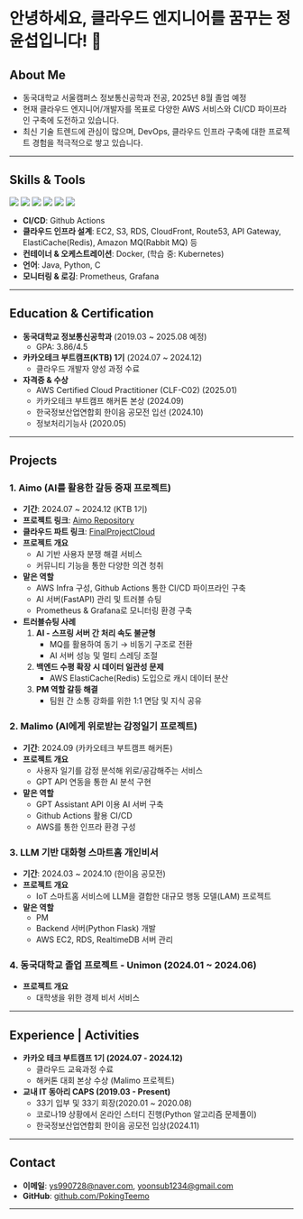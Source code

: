 # 안녕하세요, 클라우드 엔지니어를 꿈꾸는 정윤섭입니다! 👋

## About Me

- 동국대학교 서울캠퍼스 정보통신공학과 전공, 2025년 8월 졸업 예정
- 현재 클라우드 엔지니어/개발자를 목표로 다양한 AWS 서비스와 CI/CD 파이프라인 구축에 도전하고 있습니다.
- 최신 기술 트렌드에 관심이 많으며, DevOps, 클라우드 인프라 구축에 대한 프로젝트 경험을 적극적으로 쌓고 있습니다.

---

## Skills & Tools

<p>
  <img src="https://img.shields.io/badge/AWS-232F3E?style=flat&logo=amazonaws&logoColor=white" />
  <img src="https://img.shields.io/badge/Docker-2496ED?style=flat&logo=docker&logoColor=white" />
  <img src="https://img.shields.io/badge/Github_Action-2088FF?style=flat&logo=github-actions&logoColor=white" />
  <img src="https://img.shields.io/badge/Java-007396?style=flat&logo=java&logoColor=white" />
  <img src="https://img.shields.io/badge/Python-3776AB?style=flat&logo=python&logoColor=white" />
  <img src="https://img.shields.io/badge/C-00599C?style=flat&logo=c&logoColor=white" />
</p>

- **CI/CD**: Github Actions
- **클라우드 인프라 설계**: EC2, S3, RDS, CloudFront, Route53, API Gateway, ElastiCache(Redis), Amazon MQ(Rabbit MQ) 등
- **컨테이너 & 오케스트레이션**: Docker, (학습 중: Kubernetes)
- **언어**: Java, Python, C
- **모니터링 & 로깅**: Prometheus, Grafana

---

## Education & Certification

- **동국대학교 정보통신공학과** (2019.03 ~ 2025.08 예정)  
  - GPA: 3.86/4.5
- **카카오테크 부트캠프(KTB) 1기** (2024.07 ~ 2024.12)  
  - 클라우드 개발자 양성 과정 수료
- **자격증 & 수상**  
  - AWS Certified Cloud Practitioner (CLF-C02) (2025.01)
  - 카카오테크 부트캠프 해커톤 본상 (2024.09)
  - 한국정보산업연합회 한이음 공모전 입선 (2024.10)
  - 정보처리기능사 (2020.05)

---

## Projects

### 1. Aimo (AI를 활용한 갈등 중재 프로젝트)
- **기간**: 2024.07 ~ 2024.12 (KTB 1기)
- **프로젝트 링크**: [Aimo Repository](https://github.com/KTB16Team)
- **클라우드 파트 링크**: [FinalProjectCloud](https://github.com/KTB16Team/FinalProjectCloud)
- **프로젝트 개요**  
  - AI 기반 사용자 분쟁 해결 서비스  
  - 커뮤니티 기능을 통한 다양한 의견 청취  
- **맡은 역할**  
  - AWS Infra 구성, Github Actions 통한 CI/CD 파이프라인 구축  
  - AI 서버(FastAPI) 관리 및 트러블 슈팅  
  - Prometheus & Grafana로 모니터링 환경 구축  
- **트러블슈팅 사례**  
  1. **AI - 스프링 서버 간 처리 속도 불균형**  
     - MQ를 활용하여 동기 → 비동기 구조로 전환  
     - AI 서버 성능 및 멀티 스레딩 조절  
  2. **백엔드 수평 확장 시 데이터 일관성 문제**  
     - AWS ElastiCache(Redis) 도입으로 캐시 데이터 분산  
  3. **PM 역할 갈등 해결**  
     - 팀원 간 소통 강화를 위한 1:1 면담 및 지식 공유  

### 2. Malimo (AI에게 위로받는 감정일기 프로젝트)
- **기간**: 2024.09 (카카오테크 부트캠프 해커톤)
- **프로젝트 개요**  
  - 사용자 일기를 감정 분석해 위로/공감해주는 서비스  
  - GPT API 연동을 통한 AI 분석 구현  
- **맡은 역할**  
  - GPT Assistant API 이용 AI 서버 구축  
  - Github Actions 활용 CI/CD  
  - AWS를 통한 인프라 환경 구성  

### 3. LLM 기반 대화형 스마트홈 개인비서
- **기간**: 2024.03 ~ 2024.10 (한이음 공모전)
- **프로젝트 개요**  
  - IoT 스마트홈 서비스에 LLM을 결합한 대규모 행동 모델(LAM) 프로젝트  
- **맡은 역할**  
  - PM  
  - Backend 서버(Python Flask) 개발  
  - AWS EC2, RDS, RealtimeDB 서버 관리  

### 4. 동국대학교 졸업 프로젝트 - Unimon (2024.01 ~ 2024.06)
- **프로젝트 개요**  
  - 대학생을 위한 경제 비서 서비스  

---

## Experience | Activities

- **카카오 테크 부트캠프 1기 (2024.07 - 2024.12)**  
  - 클라우드 교육과정 수료  
  - 해커톤 대회 본상 수상 (Malimo 프로젝트)
- **교내 IT 동아리 CAPS (2019.03 - Present)**  
  - 33기 입부 및 33기 회장(2020.01 ~ 2020.08)  
  - 코로나19 상황에서 온라인 스터디 진행(Python 알고리즘 문제풀이)  
  - 한국정보산업연합회 한이음 공모전 입상(2024.11)

---

## Contact

- **이메일**: ys990728@naver.com, yoonsub1234@gmail.com
- **GitHub**: [github.com/PokingTeemo](https://github.com/PokingTeemo)  <!-- 실제 사용자명으로 교체 -->

---
<!-- 예: 
[![Anurag's GitHub stats](https://github-readme-stats.vercel.app/api?username=PokingTeemo&show_icons=true&theme=radical)](https://github.com/anuraghazra/github-readme-stats)
-->

<!--
[![Top Langs](https://github-readme-stats.vercel.app/api/top-langs/?username=PokingTeemo&layout=compact&theme=radical)](https://github.com/anuraghazra/github-readme-stats)
-->
